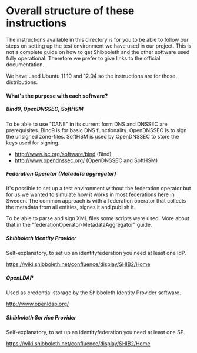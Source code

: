 Overall structure of these instructions
=======================================
The instructions available in this directory is for you to be able to follow our steps on setting up the test environment we have used in our project.
This is not a complete guide on how to get Shibboleth and the other software used fully operational.
Therefore we prefer to give links to the official documentation.

We have used Ubuntu 11.10 and 12.04 so the instructions are for those distributions.

#### What's the purpose with each software?

##### Bind9, OpenDNSSEC, SoftHSM
To be able to use "DANE" in its current form DNS and DNSSEC are prerequisites.
Bind9 is for basic DNS functionality.
OpenDNSSEC is to sign the unsigned zone-files.
SoftHSM is used by OpenDNSSEC to store the keys used for signing.

* http://www.isc.org/software/bind (Bind)
* http://www.opendnssec.org/ (OpenDNSSEC and SoftHSM)

##### Federation Operator (Metadata aggregator)
It's possible to set up a test environment without the federation operator but for us we wanted to simulate how it works in most federations here in Sweden.
The common approach is with a federation operator that collects the metadata from all entities, signes it and publish it.

To be able to parse and sign XML files some scripts were used. More about that in the "federationOperator-MetadataAggregator" guide.

##### Shibboleth Identity Provider
Self-explanatory, to set up an identityfederation you need at least one IdP.

https://wiki.shibboleth.net/confluence/display/SHIB2/Home

##### OpenLDAP
Used as credential storage by the Shibboleth Identity Provider software.

http://www.openldap.org/

##### Shibboleth Service Provider
Self-explanatory, to set up an identityfederation you need at least one SP.

https://wiki.shibboleth.net/confluence/display/SHIB2/Home
